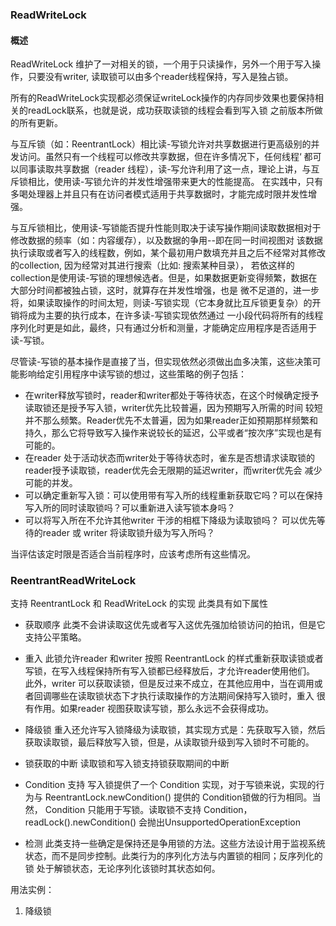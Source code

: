 ### ReadWriteLock

#### 概述

ReadWriteLock 维护了一对相关的锁，一个用于只读操作，另外一个用于写入操作，只要没有writer, 读取锁可以由多个reader线程保持，写入是独占锁。

所有的ReadWriteLock实现都必须保证writeLock操作的内存同步效果也要保持相关的readLock联系，也就是说，成功获取读锁的线程会看到写入锁
之前版本所做的所有更新。

与互斥锁（如：ReentrantLock）相比读-写锁允许对共享数据进行更高级别的并发访问。虽然只有一个线程可以修改共享数据，但在许多情况下，任何线程‘
都可以同事读取共享数据（reader 线程），读-写允许利用了这一点，理论上讲，与互斥锁相比，使用读-写锁允许的并发性增强带来更大的性能提高。
在实践中，只有多喝处理器上并且只有在访问者模式适用于共享数据时，才能完成时限并发性增强。

与互斥锁相比，使用读-写锁能否提升性能则取决于读写操作期间读取数据相对于修改数据的频率（如：内容缓存），以及数据的争用--即在同一时间视图对
该数据执行读取或者写入的线程数，例如，某个最初用户数填充并且之后不经常对其修改的collection, 因为经常对其进行搜索（比如: 搜索某种目录），
若依这样的collection是使用读-写锁的理想候选者。但是，如果数据更新变得频繁，数据在大部分时间都被独占锁，这时，就算存在并发性增强，也是
微不足道的，进一步将，如果读取操作的时间太短，则读-写锁实现（它本身就比互斥锁更复杂）的开销将成为主要的执行成本，在许多读-写锁实现依然通过
一小段代码将所有的线程序列化时更是如此，最终，只有通过分析和测量，才能确定应用程序是否适用于读-写锁。

尽管读-写锁的基本操作是直接了当，但实现依然必须做出血多决策，这些决策可能影响给定引用程序中读写锁的想过，这些策略的例子包括：
* 在writer释放写锁时，reader和writer都处于等待状态，在这个时候确定授予读取锁还是授予写入锁，writer优先比较普遍，因为预期写入所需的时间
较短并不那么频繁。Reader优先不太普遍，因为如果reader正如预期那样频繁和持久，那么它将导致写入操作来说较长的延迟，公平或者“按次序”实现也是有可能的。
* 在reader 处于活动状态而writer处于等待状态时，雀东是否想请求读取锁的reader授予读取锁，reader优先会无限期的延迟writer，而writer优先会
减少可能的并发。
* 可以确定重新写入锁：可以使用带有写入所的线程重新获取它吗？可以在保持写入所的同时读取锁吗？可以重新进入读写锁本身吗？
* 可以将写入所在不允许其他writer 干涉的相框下降级为读取锁吗？ 可以优先等待的reader 或 writer 将读取锁升级为写入所吗？

当评估该定时限是否适合当前程序时，应该考虑所有这些情况。


### ReentrantReadWriteLock
支持 ReentrantLock 和 ReadWriteLock 的实现
此类具有如下属性

* 获取顺序
  此类不会讲读取这优先或者写入这优先强加给锁访问的拍讯，但是它支持公平策略。
  
* 重入
  此锁允许reader 和writer 按照 ReentrantLock 的样式重新获取读锁或者写锁，在写入线程保持所有写入锁都已经释放后，才允许reader使用他们。
此外，writer 可以获取读锁，但是反过来不成立，在其他应用中，当在调用或者回调哪些在读取锁状态下才执行读取操作的方法期间保持写入锁时，重入
很有作用。如果reader 视图获取读写锁，那么永远不会获得成功。

* 降级锁
  重入还允许写入锁降级为读取锁，其实现方式是：先获取写入锁，然后获取读取锁，最后释放写入锁，但是，从读取锁升级到写入锁时不可能的。
  
* 锁获取的中断
  读取锁和写入锁支持锁获取期间的中断
  
* Condition 支持
  写入锁提供了一个 Condition 实现，对于写锁来说，实现的行为与 ReentrantLock.newCondition() 提供的 Condition锁做的行为相同。当然，
Condition 只能用于写锁。读取锁不支持 Condition， readLock().newCondition() 会抛出UnsupportedOperationException

* 检测
  此类支持一些确定是保持还是争用锁的方法。这些方法设计用于监视系统状态，而不是同步控制。此类行为的序列化方法与内置锁的相同；反序列化的锁
处于解锁状态，无论序列化该锁时其状态如何。

用法实例：

1. 降级锁

```java

```
  

